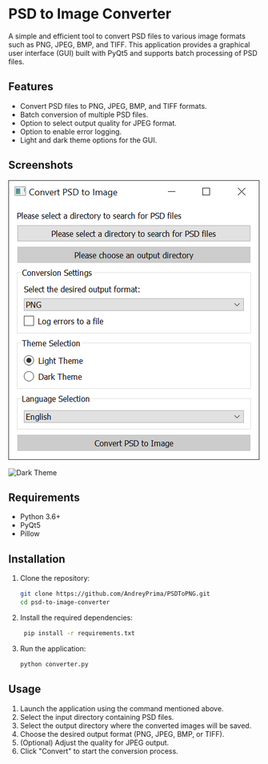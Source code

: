 # PSD to Image Converter

A simple and efficient tool to convert PSD files to various image formats such as PNG, JPEG, BMP, and TIFF. This application provides a graphical user interface (GUI) built with PyQt5 and supports batch processing of PSD files.

## Features
- Convert PSD files to PNG, JPEG, BMP, and TIFF formats.
- Batch conversion of multiple PSD files.
- Option to select output quality for JPEG format.
- Option to enable error logging.
- Light and dark theme options for the GUI.

## Screenshots
![Light Theme](screenshots/light_theme.png)

![Dark Theme](screenshots/dark_theme.png)

## Requirements
- Python 3.6+
- PyQt5
- Pillow

## Installation

1. Clone the repository:
   ```bash
   git clone https://github.com/AndreyPrima/PSDToPNG.git
   cd psd-to-image-converter
2. Install the required dependencies:
   ```bash
    pip install -r requirements.txt

3. Run the application:
   ```bash
   python converter.py

## Usage
1. Launch the application using the command mentioned above.
2. Select the input directory containing PSD files.
3. Select the output directory where the converted images will be saved.
4. Choose the desired output format (PNG, JPEG, BMP, or TIFF).
5. (Optional) Adjust the quality for JPEG output.
6. Click "Convert" to start the conversion process.

